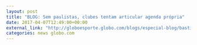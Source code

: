 ```yaml
---
layout: post
title: "BLOG: Sem paulistas, clubes tentam articular agenda própria"
date: 2017-04-07T12:49:00+00:00
external_link: "http://globoesporte.globo.com/blogs/especial-blog/bastidores-fc/post/sem-paulistas-clubes-tentam-articular-agenda-propria.html"
categories: news globo.com
---
```

